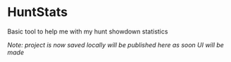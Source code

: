 # HuntStats
Basic tool to help me with my hunt showdown statistics


*Note: project is now saved locally will be published here as soon UI will be made*
